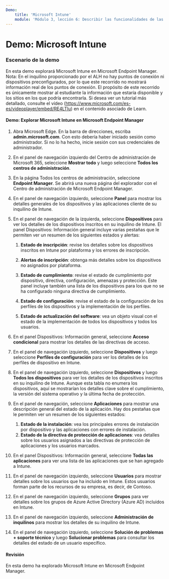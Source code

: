 ```yaml
---
Demo:
    title: 'Microsoft Intune'
    module: 'Módulo 3, lección 6: Describir las funcionalidades de las soluciones de seguridad de Microsoft. Describir la seguridad de los puntos de conexión con Microsoft Intune'
---
```



# Demo: Microsoft Intune

### Escenario de la demo

En esta demo explorará Microsoft Intune en Microsoft Endpoint Manager. Nota: En el inquilino proporcionado por el ALH no hay puntos de conexión ni dispositivos preconfigurados, por lo que este recorrido no mostrará información real de los puntos de conexión. El propósito de este recorrido es únicamente mostrar al estudiante la información que estaría disponible y los sitios en los que podría encontrarla.  Si desea ver un tutorial más detallado, consulte el vídeo (<https://www.microsoft.com/es-es/videoplayer/embed/RE4LTIu>) en el contenido asociado de Learn.



#### Demo: Explorar Microsoft Intune en Microsoft Endpoint Manager

1. Abra Microsoft Edge. En la barra de direcciones, escriba **admin.microsoft.com**.  Con esto debería haber iniciado sesión como administrador.  Si no lo ha hecho, inicie sesión con sus credenciales de administrador.

1. En el panel de navegación izquierdo del Centro de administración de Microsoft 365, seleccione **Mostrar todo** y luego seleccione **Todos los centros de administración**.

1. En la página Todos los centros de administración, seleccione **Endpoint Manager**.  Se abrirá una nueva página del explorador con el Centro de administración de Microsoft Endpoint Manager.

1. En el panel de navegación izquierdo, seleccione **Panel** para mostrar los detalles generales de los dispositivos y las aplicaciones cliente de su inquilino de Intune.

1. En el panel de navegación de la izquierda, seleccione **Dispositivos** para ver los detalles de los dispositivos inscritos en su inquilino de Intune. El panel Dispositivos: Información general incluye varias pestañas que le permiten ver un resumen de los siguientes estados y alertas:
    1. **Estado de inscripción**: revise los detalles sobre los dispositivos inscritos en Intune por plataforma y los errores de inscripción.
    
    1. **Alertas de inscripción**: obtenga más detalles sobre los dispositivos no asignados por plataforma.
    1. **Estado de cumplimiento**: revise el estado de cumplimiento por dispositivo, directiva, configuración, amenazas y protección. Este panel incluye también una lista de los dispositivos para los que no se ha configurado ninguna directiva de cumplimiento.
    1. **Estado de configuración**: revise el estado de la configuración de los perfiles de los dispositivos y la implementación de los perfiles.
    1. **Estado de actualización del software**: vea un objeto visual con el estado de la implementación de todos los dispositivos y todos los usuarios.

1. En el panel Dispositivos: Información general, seleccione **Acceso condicional** para mostrar los detalles de las directivas de acceso.

1. En el panel de navegación izquierdo, seleccione **Dispositivos** y luego seleccione **Perfiles de configuración** para ver los detalles de los perfiles de dispositivo en Intune.

1. En el panel de navegación izquierdo, seleccione **Dispositivos** y luego **Todos los dispositivos** para ver los detalles de los dispositivos inscritos en su inquilino de Intune.  Aunque esta tabla no enumera los dispositivos, aquí se mostrarían los detalles clave sobre el cumplimiento, la versión del sistema operativo y la última fecha de protección.

1. En el panel de navegación, seleccione **Aplicaciones** para mostrar una descripción general del estado de la aplicación. Hay dos pestañas que le permiten ver un resumen de los siguientes estados:
    1. **Estado de la instalación**: vea los principales errores de instalación por dispositivo y las aplicaciones con errores de instalación.
    1. **Estado de la directiva de protección de aplicaciones**: vea detalles sobre los usuarios asignados a las directivas de protección de aplicaciones y los usuarios marcados.

1. En el panel Dispositivos: Información general, seleccione **Todas las aplicaciones** para ver una lista de las aplicaciones que se han agregado a Intune.

1. En el panel de navegación izquierdo, seleccione **Usuarios** para mostrar detalles sobre los usuarios que ha incluido en Intune. Estos usuarios forman parte de los recursos de su empresa, es decir, de Contoso.

1. En el panel de navegación izquierdo, seleccione **Grupos** para ver detalles sobre los grupos de Azure Active Directory (Azure AD) incluidos en Intune.

1. En el panel de navegación izquierdo, seleccione **Administración de inquilinos** para mostrar los detalles de su inquilino de Intune.

1. En el panel de navegación izquierdo, seleccione **Solución de problemas + soporte técnico** y luego **Solucionar problemas** para consultar los detalles del estado de un usuario específico.

#### Revisión

En esta demo ha explorado Microsoft Intune en Microsoft Endpoint Manager.
